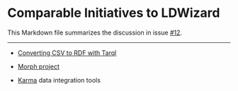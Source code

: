 # Comparable Initiatives to LDWizard

This Markdown file summarizes the discussion in issue [#12](https://github.com/pldn/LDWizard/issues/12).

-------------------

- [Converting CSV to RDF with Tarql](https://www.bobdc.com/blog/tarql/)

- [Morph project](https://morph.oeg.fi.upm.es)

- [Karma](https://usc-isi-i2.github.io/karma/) data integration tools